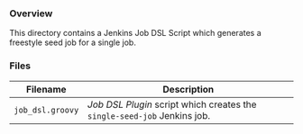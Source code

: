 ### Overview

This directory contains a Jenkins Job DSL Script which generates a freestyle seed job for a single job.

### Files

| Filename                  | Description                                                                                      |
|---------------------------|--------------------------------------------------------------------------------------------------|
| `job_dsl.groovy`          | *Job DSL Plugin* script which creates the `single-seed-job` Jenkins job.                         |
